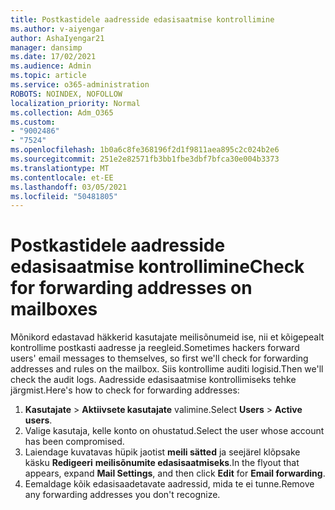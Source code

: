 ```yaml
---
title: Postkastidele aadresside edasisaatmise kontrollimine
ms.author: v-aiyengar
author: AshaIyengar21
manager: dansimp
ms.date: 17/02/2021
ms.audience: Admin
ms.topic: article
ms.service: o365-administration
ROBOTS: NOINDEX, NOFOLLOW
localization_priority: Normal
ms.collection: Adm_O365
ms.custom:
- "9002486"
- "7524"
ms.openlocfilehash: 1b0a6c8fe368196f2d1f9811aea895c2c024b2e6
ms.sourcegitcommit: 251e2e82571fb3bb1fbe3dbf7bfca30e004b3373
ms.translationtype: MT
ms.contentlocale: et-EE
ms.lasthandoff: 03/05/2021
ms.locfileid: "50481805"
---
```

# <a name="check-for-forwarding-addresses-on-mailboxes"></a><span data-ttu-id="a5420-102">Postkastidele aadresside edasisaatmise kontrollimine</span><span class="sxs-lookup"><span data-stu-id="a5420-102">Check for forwarding addresses on mailboxes</span></span>

<span data-ttu-id="a5420-103">Mõnikord edastavad häkkerid kasutajate meilisõnumeid ise, nii et kõigepealt kontrollime postkasti aadresse ja reegleid.</span><span class="sxs-lookup"><span data-stu-id="a5420-103">Sometimes hackers forward users' email messages to themselves, so first we'll check for forwarding addresses and rules on the mailbox.</span></span> <span data-ttu-id="a5420-104">Siis kontrollime auditi logisid.</span><span class="sxs-lookup"><span data-stu-id="a5420-104">Then we'll check the audit logs.</span></span> <span data-ttu-id="a5420-105">Aadresside edasisaatmise kontrollimiseks tehke järgmist.</span><span class="sxs-lookup"><span data-stu-id="a5420-105">Here's how to check for forwarding addresses:</span></span>

1. <span data-ttu-id="a5420-106">**Kasutajate**  >  **Aktiivsete kasutajate** valimine.</span><span class="sxs-lookup"><span data-stu-id="a5420-106">Select **Users** > **Active users**.</span></span>
1. <span data-ttu-id="a5420-107">Valige kasutaja, kelle konto on ohustatud.</span><span class="sxs-lookup"><span data-stu-id="a5420-107">Select the user whose account has been compromised.</span></span>
1. <span data-ttu-id="a5420-108">Laiendage kuvatavas hüpik jaotist **meili sätted** ja seejärel klõpsake käsku **Redigeeri** **meilisõnumite edasisaatmiseks**.</span><span class="sxs-lookup"><span data-stu-id="a5420-108">In the flyout that appears, expand **Mail Settings**, and then click **Edit** for **Email forwarding**.</span></span>
1. <span data-ttu-id="a5420-109">Eemaldage kõik edasisaadetavate aadressid, mida te ei tunne.</span><span class="sxs-lookup"><span data-stu-id="a5420-109">Remove any forwarding addresses you don't recognize.</span></span>